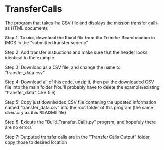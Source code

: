 # TransferCalls
The program that takes the CSV file and displays the mission transfer calls as HTML documents


Step 1: To use, download the Excel file from the Transfer Board section in IMOS in the "submitted transfer senerio"

Step 2: Add transfer instructions and make sure that the header looks identical to the example.

Step 3: Download as a CSV file, and change the name to "transfer_data.csv"

Step 4: Download all of this code, unzip it, then put the downloaded CSV file into the main folder (You'll probably have to delete the example/existing "transfer_data" CSV file)

Step 5: Copy just downloaded CSV file contaning the updated information named "transfer_data.csv" into the root folder of this program (the same directory as this README file)

Step 6: Exicute the "Build_Transfer_Calls.py" program, and hopefuly there are no errors

Step 7: Outputed transfer calls are in the "Transfer Calls Output" folder, copy those to desired location
